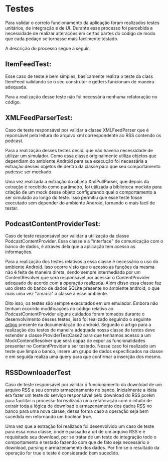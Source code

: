 # Testes

Para validar o correto funcionamento da aplicação foram realizados testes unitários, de integração e de UI.
Durante esse processo foi percebida a necessidade de realizar alterações em certas partes do código de modo que cada pedaço se tornasse mais facilmente testado.

A descrição do processo segue a seguir.

## ItemFeedTest:

Esse caso de teste é bem simples, basicamente realiza o teste da class ItemFeed validando se o seu construtor e getters funcionam de maneira adequada.

Para a realização desse teste não foi necessária nenhuma refatoração no código.

## XMLFeedParserTest:

Caso de teste responsável por validar a classe XMLFeedParser que é reponsável pela leitura do arquivo xml correspondente ao RSS contendo os podcast.

Para a realização desses testes decidi que não haveria necessidade de utilizar um simulador. Como essa classe originalmente utiliza objetos que dependiam do ambiente Android para sua execução foi necessária a extração desses objetos de dentro da classe para que seu comportamento pudesse ser mockado.

Uma vez realizada a extração do objeto XmlPullParser, que depois da extração é recebido como parâmetro, foi utilizada a biblioteca mockito para criação de um mock desse objeto configurando qual o comportamento a ser simulado ao longo do teste. Isso permitiu que esse teste fosse executado sem depender do ambiente Android, tornando o mais facil de testar.

## PodcastContentProviderTest:

Caso de teste responsável por validar a utilização da classe PodcastContentProvider. Essa classe é a "interface" de comunicação com o banco de dados, é através dela que a aplicação tem acesso as informações.

Para a realização dos testes relativos a essa classe é necessário o uso do ambiente Android. Isso ocorre visto que o acesso as funções da mesma não é feita de maneira direta, sendo sempre intermediada por um ContentResolver que será responsável por acessar o ContentProvider adequado de acordo com a operação realizada. Além disso essa classe faz uso direto do banco de dados SQLite presente no ambiente android, o que mais uma vez "amarra" a classe a esse ambiente.

Dito isso, os testes são sempre executados em um emulador. Embora não tenham ocorrido modificações nó código relativo ao PodcastContentProvider alguns cuidados foram tomados durante o desenvolvimento desses testes, isso foi realizado seguindo o seguinte [artigo](https://developer.android.com/training/testing/integration-testing/content-provider-testing.html) presente na documentação do android. Segundo o artigo para a realização dos testes de maneira adequada nossa classe de testes deve extender a classe ProviderTestCase2 para que tenhamos acesso a um MockContendResolver que será capaz de expor as funcionalidades presenter no ContentProvider a ser testado. Nesse caso foi realizado um teste que limpa o banco, insere um grupo de dados especificados na classe e em seguida realiza uma query para que confirmar a inserção dos mesmo.

## RSSDownloaderTest

Caso de teste responsável por validar o funcionamento do download de um arquivo RSS e seu correto armazenamento no banco. Inicialmente a ideia era fazer um teste do serviço responsável pelo download do RSS porém para facilitar o processo foi realizada uma refatoração com o intuito de extrair toda a lógica de download e armazenamento dos dados RSS no banco para uma nova classe, dessa forma caso a operação seja bem sucedida em retornando um boolean true.

Uma vez que a extração foi realizada foi desenvolvido um caso de teste para essa nova classe, onde é passado a url de um arquivo RSS e é requisitado  seu download, por se tratar de um teste de integração todo o comportamento é testado fazendo com que de fato seja necessário o download, parsing e armazenamento dos dados. Por fim se o resultado da operação for true o teste é considerado bem sucedido.

